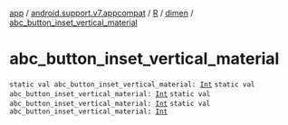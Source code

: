 [app](../../../index.md) / [android.support.v7.appcompat](../../index.md) / [R](../index.md) / [dimen](index.md) / [abc_button_inset_vertical_material](.)

# abc_button_inset_vertical_material

`static val abc_button_inset_vertical_material: `[`Int`](https://kotlinlang.org/api/latest/jvm/stdlib/kotlin/-int/index.html)
`static val abc_button_inset_vertical_material: `[`Int`](https://kotlinlang.org/api/latest/jvm/stdlib/kotlin/-int/index.html)
`static val abc_button_inset_vertical_material: `[`Int`](https://kotlinlang.org/api/latest/jvm/stdlib/kotlin/-int/index.html)
`static val abc_button_inset_vertical_material: `[`Int`](https://kotlinlang.org/api/latest/jvm/stdlib/kotlin/-int/index.html)